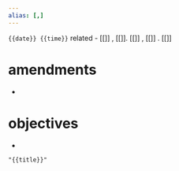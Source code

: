 ```yaml
---
alias: [,]
---
```

`{{date}} {{time}}`
related - [[]] , [[]]. [[]] , [[]] . [[]]
# amendments
- 
# objectives
- 

```query
"{{title}}"
```